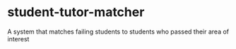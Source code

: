 # student-tutor-matcher
A system that matches failing students to students who passed their area of interest
